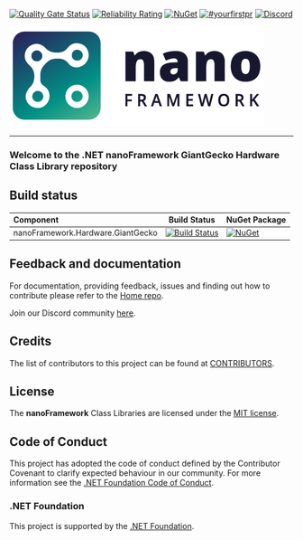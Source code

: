 [![Quality Gate Status](https://sonarcloud.io/api/project_badges/measure?project=nanoframework_lib-nanoFramework.Hardware.GiantGecko&metric=alert_status)](https://sonarcloud.io/dashboard?id=nanoframework_nanoFramework.Hardware.GiantGecko) [![Reliability Rating](https://sonarcloud.io/api/project_badges/measure?project=nanoframework_nanoFramework.Hardware.GiantGecko&metric=reliability_rating)](https://sonarcloud.io/dashboard?id=nanoframework_nanoFramework.Hardware.GiantGecko) [![NuGet](https://img.shields.io/nuget/dt/nanoFramework.Hardware.GiantGecko.svg?label=NuGet&style=flat&logo=nuget)](https://www.nuget.org/packages/nanoFramework.Hardware.GiantGecko/) [![#yourfirstpr](https://img.shields.io/badge/first--timers--only-friendly-blue.svg)](https://github.com/nanoframework/Home/blob/main/CONTRIBUTING.md) [![Discord](https://img.shields.io/discord/478725473862549535.svg?logo=discord&logoColor=white&label=Discord&color=7289DA)](https://discord.gg/gCyBu8T)

![nanoFramework logo](https://raw.githubusercontent.com/nanoframework/Home/main/resources/logo/nanoFramework-repo-logo.png)

-----

### Welcome to the .NET **nanoFramework** GiantGecko Hardware Class Library repository

## Build status

| Component | Build Status | NuGet Package |
|:-|---|---|
| nanoFramework.Hardware.GiantGecko | [![Build Status](https://dev.azure.com/nanoframework/nanoFramework.Hardware.GiantGecko/_apis/build/status/nanoFramework.Hardware.GiantGecko?branchName=main)](https://dev.azure.com/nanoframework/nanoFramework.Hardware.GiantGecko/_build/latest?definitionId=100&branchName=main) | [![NuGet](https://img.shields.io/nuget/v/nanoFramework.Hardware.GiantGecko.svg?label=NuGet&style=flat&logo=nuget)](https://www.nuget.org/packages/nanoFramework.Hardware.GiantGecko/)  |

## Feedback and documentation

For documentation, providing feedback, issues and finding out how to contribute please refer to the [Home repo](https://github.com/nanoframework/Home).

Join our Discord community [here](https://discord.gg/gCyBu8T).

## Credits

The list of contributors to this project can be found at [CONTRIBUTORS](https://github.com/nanoframework/Home/blob/main/CONTRIBUTORS.md).

## License

The **nanoFramework** Class Libraries are licensed under the [MIT license](LICENSE.md).

## Code of Conduct

This project has adopted the code of conduct defined by the Contributor Covenant to clarify expected behaviour in our community.
For more information see the [.NET Foundation Code of Conduct](https://dotnetfoundation.org/code-of-conduct).

### .NET Foundation

This project is supported by the [.NET Foundation](https://dotnetfoundation.org).
